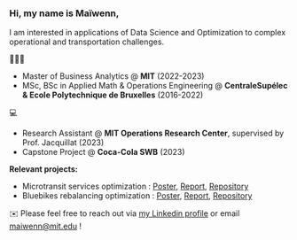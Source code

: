 ### Hi, my name is Maïwenn,

<!--
**maiwenndanno/maiwenndanno** is a ✨ _special_ ✨ repository because its `README.md` (this file) appears on your GitHub profile.
-->
I am interested in applications of Data Science and Optimization to complex operational and transportation challenges.


🧑🏻‍🎓 
- Master of Business Analytics @ **MIT** (2022-2023)
- MSc, BSc in Applied Math & Operations Engineering @ **CentraleSupélec & Ecole Polytechnique de Bruxelles** (2016-2022)

  
💻 
- Research Assistant @ **MIT Operations Research Center**, supervised by Prof. Jacquillat (2023)
- Capstone Project @ **Coca-Cola SWB** (2023)

**Relevant projects:**
- Microtransit services optimization : [Poster](https://github.com/maiwenndanno/RA-Microtransit/blob/6dff62b4af6ef20f3b5f45c09e541d2115efb4f5/4_deliverables/Poster.pdf), [Report](https://github.com/maiwenndanno/RA-Microtransit/blob/6dff62b4af6ef20f3b5f45c09e541d2115efb4f5/4_deliverables/Report.pdf), [Repository](https://github.com/maiwenndanno/RA-Microtransit.git)
- Bluebikes rebalancing optimization : [Poster](https://github.com/chesterkv/15.093-Optimization/blob/main/deliverables/poster.pdf), [Report](https://github.com/chesterkv/15.093-Optimization/blob/4a11786faf15368952323987701c403c6845b30e/deliverables/final_report.pdf), [Repository](https://github.com/chesterkv/15.093-Optimization.git)

✉️ Please feel free to reach out via [my Linkedin profile](https://www.linkedin.com/in/maiwenndanno/) or email [maiwenn@mit.edu](maiwenn@mit.edu) !
